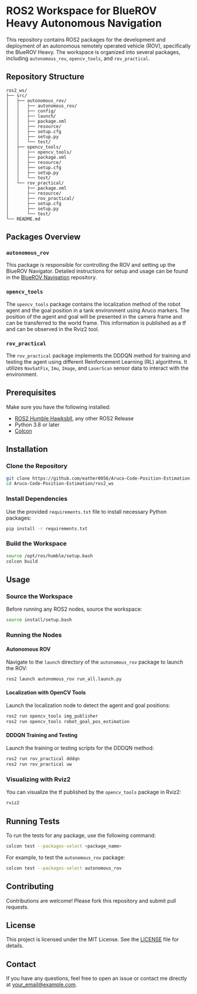 # ROS2 Workspace for BlueROV Heavy Autonomous Navigation

This repository contains ROS2 packages for the development and deployment of an autonomous remotely operated vehicle (ROV), specifically the BlueROV Heavy. The workspace is organized into several packages, including `autonomous_rov`, `opencv_tools`, and `rov_practical`.

## Repository Structure

```
ros2_ws/
├── src/
│   ├── autonomous_rov/
│   │   ├── autonomous_rov/
│   │   ├── config/
│   │   ├── launch/
│   │   ├── package.xml
│   │   ├── resource/
│   │   ├── setup.cfg
│   │   ├── setup.py
│   │   └── test/
│   ├── opencv_tools/
│   │   ├── opencv_tools/
│   │   ├── package.xml
│   │   ├── resource/
│   │   ├── setup.cfg
│   │   ├── setup.py
│   │   └── test/
│   └── rov_practical/
│       ├── package.xml
│       ├── resource/
│       ├── rov_practical/
│       ├── setup.cfg
│       ├── setup.py
│       └── test/
└── README.md
```

## Packages Overview

### `autonomous_rov`
This package is responsible for controlling the ROV and setting up the BlueROV Navigator. Detailed instructions for setup and usage can be found in the [BlueROV Navigation](https://github.com/eather0056/BlueROV-Navigation.git) repository.

### `opencv_tools`
The `opencv_tools` package contains the localization method of the robot agent and the goal position in a tank environment using Aruco markers. The position of the agent and goal will be presented in the camera frame and can be transferred to the world frame. This information is published as a tf and can be observed in the Rviz2 tool.

### `rov_practical`
The `rov_practical` package implements the DDDQN method for training and testing the agent using different Reinforcement Learning (RL) algorithms. It utilizes `NavSatFix`, `Imu`, `Image`, and `LaserScan` sensor data to interact with the environment.

## Prerequisites

Make sure you have the following installed:

- [ROS2 Humble Hawksbll](https://docs.ros.org/en/humble/Installation.html), any other ROS2 Release
- Python 3.8 or later
- [Colcon](https://colcon.readthedocs.io/en/released/)

## Installation

### Clone the Repository

```bash
git clone https://github.com/eather0056/Aruco-Code-Position-Estimation.git
cd Aruco-Code-Position-Estimation/ros2_ws
```

### Install Dependencies

Use the provided `requirements.txt` file to install necessary Python packages:

```bash
pip install -r requirements.txt
```

### Build the Workspace

```bash
source /opt/ros/humble/setup.bash
colcon build
```

## Usage

### Source the Workspace

Before running any ROS2 nodes, source the workspace:

```bash
source install/setup.bash
```

### Running the Nodes

#### Autonomous ROV

Navigate to the `launch` directory of the `autonomous_rov` package to launch the ROV:

```bash
ros2 launch autonomous_rov run_all.launch.py
```

#### Localization with OpenCV Tools

Launch the localization node to detect the agent and goal positions:

```bash
ros2 run opencv_tools img_publisher
ros2 run opencv_tools robot_goal_pos_extimation
```

#### DDDQN Training and Testing

Launch the training or testing scripts for the DDDQN method:

```bash
ros2 run rov_practical dddqn
ros2 run rov_practical uw
```

### Visualizing with Rviz2

You can visualize the tf published by the `opencv_tools` package in Rviz2:

```bash
rviz2
```

## Running Tests

To run the tests for any package, use the following command:

```bash
colcon test --packages-select <package_name>
```

For example, to test the `autonomous_rov` package:

```bash
colcon test --packages-select autonomous_rov
```

## Contributing

Contributions are welcome! Please fork this repository and submit pull requests.

## License

This project is licensed under the MIT License. See the [LICENSE](LICENSE) file for details.

## Contact

If you have any questions, feel free to open an issue or contact me directly at your_email@example.com.